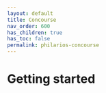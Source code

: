 ```yaml
---
layout: default
title: Concourse
nav_order: 600
has_children: true
has_toc: false
permalink: philarios-concourse
---
```


# Getting started